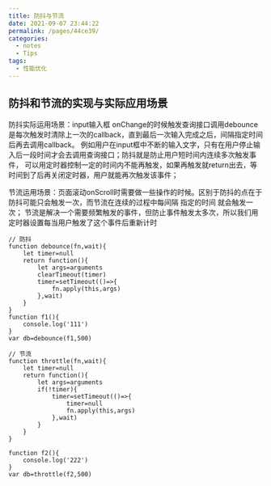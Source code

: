 ```yaml
---
title: 防抖与节流
date: 2021-09-07 23:44:22
permalink: /pages/44ce39/
categories:
  - notes
  - Tips
tags:
  - 性能优化
---
```

## 防抖和节流的实现与实际应用场景

防抖实际运用场景：input输入框 onChange的时候触发查询接口调用debounce是每次触发时清除上一次的callback，直到最后一次输入完成之后，间隔指定时间后再去调用callback。 例如用户在input框中不断的输入文字，只有在用户停止输入后一段时间才会去调用查询接口；防抖就是防止用户短时间内连续多次触发事件， 可以用定时器控制一定的时间内不能再触发，如果再触发就return出去，等时间到了后再关闭定时器，用户就能再次触发该事件；

节流运用场景：页面滚动onScroll时需要做一些操作的时候。区别于防抖的点在于 防抖可能只会触发一次，而节流在连续的过程中每间隔 指定的时间 就会触发一次； 节流是解决一个需要频繁触发的事件，但防止事件触发太多次，所以我们用定时器设置每当用户触发了这个事件后重新计时

```
// 防抖
function debounce(fn,wait){
    let timer=null
    return function(){
        let args=arguments
        clearTimeout(timer)
        timer=setTimeout(()=>{
            fn.apply(this,args)
        },wait)
    }
}
function f1(){
    console.log('111')
}
var db=debounce(f1,500)

// 节流
function throttle(fn,wait){
    let timer=null
    return function(){
        let args=arguments
        if(!timer){
            timer=setTimeout(()=>{
                timer=null
                fn.apply(this,args)
            },wait)
        }      
    }
}

function f2(){
    console.log('222')
}
var db=throttle(f2,500)
```

